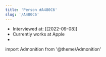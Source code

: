 ```yaml
---
title: 'Person #A480C6'
slug: '/A480C6'
---
```


- Interviewed at: [[2022-09-08]]
- Currently works at Apple
-

import Admonition from '@theme/Admonition'

<Admonition type="info" title="I love my job because..." icon="💙">
</Admonition>
